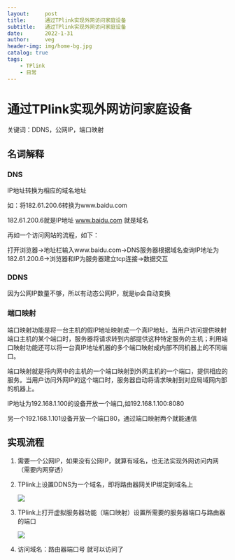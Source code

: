 ```yaml
---
layout:     post
title:      通过TPlink实现外网访问家庭设备
subtitle:   通过TPlink实现外网访问家庭设备
date:       2022-1-31
author:     veg
header-img: img/home-bg.jpg
catalog: true
tags:
    - TPlink
    - 日常
---
```


# 通过TPlink实现外网访问家庭设备

关键词：DDNS，公网IP，端口映射

## 名词解释

### DNS

IP地址转换为相应的域名地址

如：将182.61.200.6转换为www.baidu.com

182.61.200.6就是IP地址 www.baidu.com 就是域名

再如一个访问网站的流程，如下：

打开浏览器->地址栏输入www.baidu.com->DNS服务器根据域名查询IP地址为182.61.200.6->浏览器和IP为服务器建立tcp连接->数据交互

### DDNS

因为公网IP数量不够，所以有动态公网IP，就是ip会自动变换

### 端口映射

端口映射功能是将一台主机的假IP地址映射成一个真IP地址，当用户访问提供映射端口主机的某个端口时，服务器将请求转到内部提供这种特定服务的主机；利用端口映射功能还可以将一台真IP地址机器的多个端口映射成内部不同机器上的不同端口。

端口映射就是将内网中的主机的一个端口映射到外网主机的一个端口，提供相应的服务。当用户访问外网IP的这个端口时，服务器自动将请求映射到对应局域网内部的机器上。

IP地址为192.168.1.100的设备开放一个端口,如192.168.1.100:8080

另一个192.168.1.101设备开放一个端口80，通过端口映射两个就能通信



## 实现流程

1. 需要一个公网IP，如果没有公网IP，就算有域名，也无法实现外网访问内网（需要内网穿透）

2. TPlink上设置DDNS为一个域名，即将路由器网关IP绑定到域名上
   
   ![](https://raw.githubusercontent.com/vveg26/blog_photos/master/Da/Tplink20220123212454.png)

3. TPlink上打开虚拟服务器功能（端口映射）设置所需要的服务器端口与路由器的端口
   
   ![](https://raw.githubusercontent.com/vveg26/blog_photos/master/Da/Tplink20220123212727.png)

4. 访问域名：路由器端口号   就可以访问了
